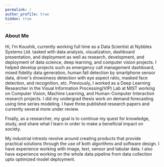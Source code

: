```yaml
---
permalink: /
author_profile: true
hidden: true
---
```


### About Me
Hi, I’m Koushik, currently working full time as a Data Scientist at Nybbles Systems Ltd. tasked with data analysis, visualization, dashboard presentation, and deployment as well as research, development, and deployment of data science, deep learning, and computer vision projects. I helped develop projects such as emergency call management dashboard, mixed fidelity data generation, human fall detection by smartphone sensor data, driver's drowsiness detection with eye aspect ratio, masked face detection, and recognition, etc. Previously, I worked as a Deep Learning Researcher in the Visual Information Processing(VIP) Lab at MIST working on Computer Vision, Machine Learning, and Human-Computer Interaction research projects. I did my undergrad thesis work on demand forecasting using time series modeling. I have three published research papers and currently several more under review.

Finally, as a researcher, my goal is to continue my quest for knowledge, study, and share what I learn in order to make a beneficial impact on society.


My industrial intrests revolve around creating products that provide practical solutions through the use of both algorithms and software design. I have experience working with image, text, sensor and tabular data. I also have experience working on the whole data pipeline from data collection upto optimized model deployment.
